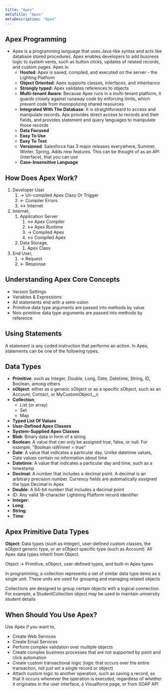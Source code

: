 ```yaml
---
title: "Apex"
metaTitle: "Apex"
metaDescription: "Apex"
---
```


## Apex Programming

- Apex is a programming language that uses Java-like syntax and acts like database stored procedures. Apex enables developers to add business logic to system vents, such as button clicks, updates of related records, and custom pages. Apex is:
  - **Hosted**: Apex is saved, compiled, and executed on the server - the Lighting Platform
  - **Object Oriented**: Apex supports classes, interfaces, and inheritance
  - **Strongly typed**: Apex validates references to objects
  - **Multi-tenant Aware**: Because Apex runs in a multi-tenant platform, it guards closely against runaway code by enforcing limits, which prevent code from monopolizing shared resources
  - **Integrated With The Database**: It is straightforward to access and manipulate records. Apx provides direct access to records and their fields, and provides statement and query languages to manipulate those records
  - **Data Focused**
  - **Easy To Use**
  - **Easy To Test**
  - **Versioned**: Salesforce has 3 major releases everywhere, Summer, Winter, Spring. Adds new features. This can be thought of as an API (interface), that you can use
  - **Case-Insensitive Language**

## How Does Apex Work?

1. Developer User
   1. -> Un-compiled Apex Class Or Trigger
   2. <- Compiler Errors
   3. <-> Internet
2. Internet,
   1. Application Server
      1. <-> Apex Compiler
      2. <-> Apex Runtime
      3. -> Compiled Apex
      4. <-> Compiled Apex
   2. Data Storage,
      1. Apex Class
3. End User,
   1. -> Request
   2. <- Response

## Understanding Apex Core Concepts

- Version Settings
- Variables & Expressions
- All statements end with a semi-colon
- Primitive data type arguments are passed into methods by value
- Non-primitive data type arguments are passed into methods by reference

## Using Statements

A statement is any coded instruction that performs an action. In Apex, statements can be one of the following types.

## Data Types

- **Primitive**: such as Integer, Double, Long, Date, Datetime, String, ID, Boolean, among others
- **sObject**: either as a generic sObject or as a specific sObject, such as an Account, Contact, or MyCustomObject__c
- **Collection**,
  - List (or array)
  - Set
  - Map
- **Typed List Of Values**
- **User-Defined Apex Classes**
- **System-Supplied Apex Classes**
- **Blob**: Binary data in form of a string
- **Boolean**: A value that can only be assigned true, false, or null. For example, "Boolean isWinner = true"
- **Date**: A value that indicates a particular day. Unlike datetime values, Date values contain no information about time
- **Datetime**: A value that indicates a particular day and time, such as a timestamp
- **Decimal**: A number that includes a decimal point. A decimal is an arbitrary precision number. Currency fields are automatically assigned the type Decimal in Apex
- **Double**: A 64-bit number that includes a decimal point
- ID: Any valid 18-character Lightning Platform record identifier
- **Integer**:
- **Long**:
- **String**:
- **Time**:

## Apex Primitive Data Types

**Object**: Data types (such as integer), user-defined custom classes, the sObject generic type, or an sObject specific type (such as Account). All Apex data types inherit from Object.

Object -> Primitive, sObject, user-defined types, and built-in Apex types

In programming, a collection represents a set of similar data type items as s single unit. These units are used for grouping and managing related objects

Collections are designed to group certain objects with a logical connection. For example, a StudentCollection object may be used to maintain university student details

## When Should You Use Apex?

Use Apex if you want to,

- Create Web Services
- Create Email Services
- Perform complex validation over multiple objects
- Create complex business processes that are not supported by point and click automation
- Create custom transactional logic (logic that occurs over the entire transaction, not just wit a single record or object)
- Attach custom logic to another operation, such as saving a record, so that it occurs whenever the operation is executed, regardless of whether it originates in the user interface, a Visualforce page, or from SOAP API
